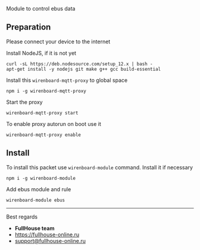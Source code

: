 Module to control ebus data

##  Preparation

Please connect your device to the internet

Install NodeJS, if it is not yet
```
curl -sL https://deb.nodesource.com/setup_12.x | bash -
apt-get install -y nodejs git make g++ gcc build-essential
```

Install this `wirenboard-mqtt-proxy` to global space
```
npm i -g wirenboard-mqtt-proxy
```

Start the proxy
```
wirenboard-mqtt-proxy start
```

To enable proxy autorun on boot use it
```
wirenboard-mqtt-proxy enable
```

##  Install

To install this packet use `wirenboard-module` command. Install it if necessary
```
npm i -g wirenboard-module
```

Add ebus module and rule
```
wirenboard-module ebus
```

----

Best regards
- **FullHouse team**
- https://fullhouse-online.ru
- support@fullhouse-online.ru
